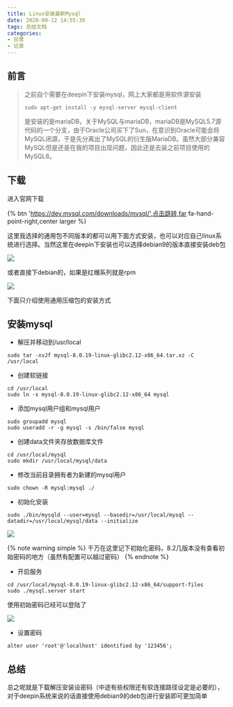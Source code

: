 ```yaml
---
title: Linux安装最新Mysql
date: 2020-09-12 14:55:39
tags: 总结文档
categories: 
- 日常
- 记录
---
```


## 前言 

> 之前自个需要在deepin下安装mysql，网上大家都是用软件源安装
>
> `sudo apt-get install -y mysql-server mysql-client`
>
> 是安装的是mariaDB，关于MySQL与mariaDB，mariaDB是MySQL5.7源代码的一个分支，由于Oracle公司买下了Sun，在意识到Oracle可能会将MySQL闭源，于是先分离出了MySQL的衍生版MariaDB。虽然大部分兼容MySQL但是还是在我的项目出现问题，因此还是去装之前项目使用的MySQL8。



## 下载

进入官网下载

{% btn 'https://dev.mysql.com/downloads/mysql/',点击跳转,far fa-hand-point-right,center larger %}

这里我选择的通用包不同版本的都可以用下面方式安装，也可以对应自己linux系统进行选择。当然这里在deepin下安装也可以选择debian9的版本直接安装deb包

![](https://gitee-imagehost.oss-cn-beijing.aliyuncs.com/image_host/82cb95b4e70442223fb62f3c0d0ac9a0.png)

或者直接下debian的，如果是红帽系列就是rpm

![](https://gitee-imagehost.oss-cn-beijing.aliyuncs.com/image_host/c6b6c862f7c10a7e9030ad9c175b0680.png)

下面只介绍使用通用压缩包的安装方式



## 安装mysql

* 解压并移动到/usr/local

```
sudo tar -xvJf mysql-8.0.19-linux-glibc2.12-x86_64.tar.xz -C /usr/local
```

* 创建软链接

```
cd /usr/local
sudo ln -s mysql-8.0.19-linux-glibc2.12-x86_64 mysql
```

* 添加mysql用户组和mysql用户

```
sudo groupadd mysql
sudo useradd -r -g mysql -s /bin/false mysql
```

* 创建data文件夹存放数据库文件

```
cd /usr/local/mysql
sudo mkdir /usr/local/mysql/data
```

* 修改当前目录拥有者为新建的mysql用户

```
sudo chown -R mysql:mysql ./
```

* 初始化安装

```
sudo ./bin/mysqld --user=mysql --basedir=/usr/local/mysql --datadir=/usr/local/mysql/data --initialize
```

![](https://gitee-imagehost.oss-cn-beijing.aliyuncs.com/image_host/9ca73aa525dbaa37123e3fb91629aac7.png)

{% note warning simple %}
千万在这里记下初始化密码，8.2几版本没有查看初始密码的地方（虽然有配置可以越过密码）
{% endnote %}

* 开启服务

```
cd /usr/local/mysql-8.0.19-linux-glibc2.12-x86_64/support-files 
sudo ./mysql.server start
```

使用初始密码已经可以登陆了

![](https://gitee-imagehost.oss-cn-beijing.aliyuncs.com/image_host/b8ad30123bee4eb4bf545b30fcd73df9.png)

* 设置密码

```mysql
alter user 'root'@'localhost' identified by '123456';
```



## 总结

总之呢就是下载解压安装设密码（中途有些权限还有软连接路径设定是必要的），对于deepin系统来说的话直接使用debian9的deb包进行安装即可更加简单